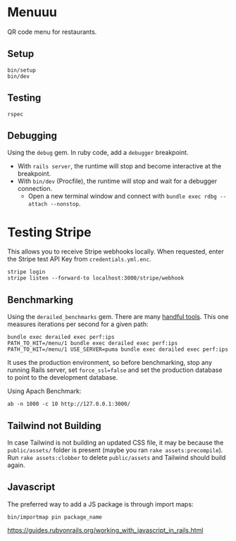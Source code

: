 # Menuuu

QR code menu for restaurants.

## Setup

```
bin/setup
bin/dev
```

## Testing

```
rspec
```

## Debugging

Using the `debug` gem. In ruby code, add a `debugger` breakpoint.

- With `rails server`, the runtime will stop and become interactive at the breakpoint.
- With `bin/dev` (Procfile), the runtime will stop and wait for a debugger connection.
  - Open a new terminal window and connect with `bundle exec rdbg --attach --nonstop`.

# Testing Stripe

This allows you to receive Stripe webhooks locally.
When requested, enter the Stripe test API Key from `credentials.yml.enc`.

```
stripe login
stripe listen --forward-to localhost:3000/stripe/webhook
```

## Benchmarking

Using the `derailed_benchmarks` gem. There are many [handful tools](https://github.com/zombocom/derailed_benchmarks).
This one measures iterations per second for a given path:

```
bundle exec derailed exec perf:ips
PATH_TO_HIT=/menu/1 bundle exec derailed exec perf:ips
PATH_TO_HIT=/menu/1 USE_SERVER=puma bundle exec derailed exec perf:ips
```

It uses the production environment, so before benchmarking, stop any running Rails server, set `force_ssl=false` and set the production database to point to the development database.

Using Apach Benchmark:

```
ab -n 1000 -c 10 http://127.0.0.1:3000/
```

## Tailwind not Building

In case Tailwind is not building an updated CSS file, it may be because
the `public/assets/` folder is present (maybe you ran `rake assets:precompile`).
Run `rake assets:clobber` to delete `public/assets` and Tailwind should build again.

## Javascript

The preferred way to add a JS package is through import maps:

```
bin/importmap pin package_name
```

https://guides.rubyonrails.org/working_with_javascript_in_rails.html
